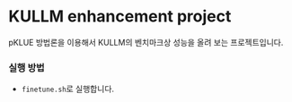 # KULLM enhancement project

pKLUE 방법론을 이용해서 KULLM의 벤치마크상 성능을 올려 보는 프로젝트입니다.

### 실행 방법
- ```finetune.sh```로 실행합니다.

